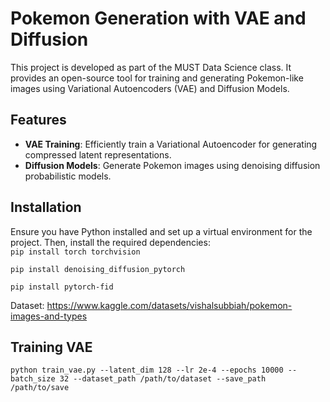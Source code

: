 # **Pokemon Generation with VAE and Diffusion**

This project is developed as part of the MUST Data Science class. It provides an open-source tool for training and generating Pokemon-like images using Variational Autoencoders (VAE) and Diffusion Models.

## **Features**
- **VAE Training**: Efficiently train a Variational Autoencoder for generating compressed latent representations.
- **Diffusion Models**: Generate Pokemon images using denoising diffusion probabilistic models.

## **Installation**
Ensure you have Python installed and set up a virtual environment for the project. Then, install the required dependencies:  
`pip install torch torchvision`  

`pip install denoising_diffusion_pytorch`

`pip install pytorch-fid`

Dataset: https://www.kaggle.com/datasets/vishalsubbiah/pokemon-images-and-types

## **Training VAE**

`python train_vae.py --latent_dim 128 --lr 2e-4 --epochs 10000 --batch_size 32 --dataset_path /path/to/dataset --save_path /path/to/save`



